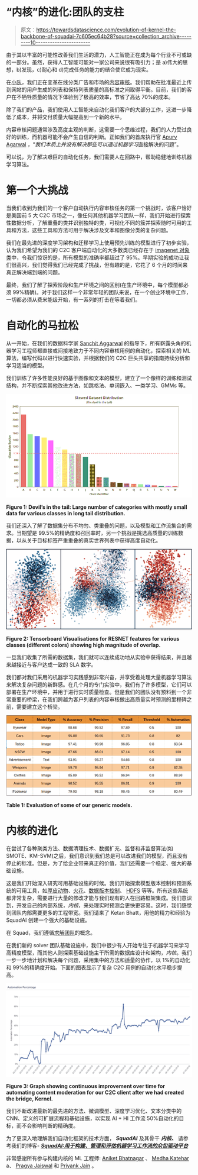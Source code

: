 # “内核”的进化:团队的支柱

> 原文：<https://towardsdatascience.com/evolution-of-kernel-the-backbone-of-squadai-7c605ec64b28?source=collection_archive---------10----------------------->

由于其以丰富的可能性改善我们生活的潜力，人工智能正在成为每个行业不可或缺的一部分。虽然，获得人工智能可能对一家公司来说很有吸引力；是 a)伟大的思想，b)发现，c)耐心和 d)完成任务的能力的结合使它成为现实。

在[小队](https://www.squadplatform.com/)，我们正在变革在线分类广告和市场的[内容审核](https://www.squadplatform.com/blog/content-moderation-humans-ai/)。我们帮助在批准最近上传到网站的用户生成的列表和保持列表质量的高标准之间取得平衡。目前，我们的客户在不牺牲质量的情况下体验到了极高的效率，节省了高达 70%的成本。

除了我们的产品，我们使用人工智能来自动化我们客户的大部分工作，这进一步降低了成本，并将交付质量大幅提高到一个新的水平。

内容审核问题通常涉及高度主观的判断，这需要一个思维过程，我们的人力受过良好的训练，而机器可能不会产生自信的判断。正如我们的首席执行官 [Apurv Agarwal](https://www.linkedin.com/in/apurvagrawal/) ，“*我们本质上并没有解决那些可以通过机器学习*直接解决的问题”。

可以说，为了解决艰巨的自动化任务，我们需要人在回路中，帮助稳健地训练机器学习算法。

# 第一个大挑战

当我们收到为我们的一个客户自动执行内容审核任务的第一个挑战时，该客户恰好是美国前 5 大 C2C 市场之一，像任何其他机器学习团队一样，我们开始进行探索性数据分析，了解重叠的类并识别独特的类，可视化不同的簇并探索随时可用的工具和方法，这些工具和方法可用于解决涉及文本和图像分类的复杂问题。

我们在最先进的深度学习架构和迁移学习上使用预先训练的模型进行了初步实验，认为我们希望为我们的 C2C 客户端自动化的大多数类已经存在于 [imagenet 对象类](https://gist.github.com/yrevar/942d3a0ac09ec9e5eb3a)中，令我们惊讶的是，所有模型的准确率都超过了 95%。早期实验的成功让我们很高兴，我们觉得我们已经完成了挑战，但有趣的是，它花了 6 个月的时间来真正解决端到端的问题。

最终，我们了解了探索阶段和生产环境之间的区别(在生产环境中，每个模型都必须 99%精确)。对于我们这样一个非常年轻的团队来说，在一个创业环境中工作，一切都必须从费米能级开始，有一系列的打击在等着我们。

# 自动化的马拉松

从一开始，在我们的数据科学家 [Sanchit Aggarwal](https://www.linkedin.com/in/sanchit-aggarwal-4b8b47b/) 的指导下，所有崭露头角的机器学习工程师都直接或间接地致力于不同内容审核用例的自动化，探索相关的 ML 算法，编写代码以进行快速实验，并根据我们的 C2C 巨头共享的指南持续分析和学习适当的模型。

我们训练了许多性能良好的基于图像和文本的模型，建立了一个像样的训练和测试结构，并不断探索其他改进方法，如跳格法、单词嵌入、一类学习、GMMs 等。

![](img/a0e20e3c8354f4bdd767b32e328c20b5.png)

**Figure 1: Devil’s in the tail: Large number of categories with mostly small data for various classes in long tail distribution.**

我们还深入了解了数据集分布不均匀、类重叠的问题，以及模型和工作流集合的需求。当期望是 99.5%的精确度和召回率时，另一个挑战是挑选高质量的训练数据，以从关于目标标签严重重叠的真实世界列表中获得高度自动化。

![](img/95b8c99d3fce9a3c1fa474e76ae818e2.png)

**Figure 2: Tensorboard Visualisations for RESNET features for various classes (different colors) showing high magnitude of overlap.**

一旦我们收集了所需的数据集，我们就可以连续成功地从实验中获得结果，并且越来越接近与客户达成一致的 SLA 数字。

我们都对我们采用的机器学习实践感到非常兴奋，并享受着处理大量机器学习算法来解决复杂问题的新鲜感。在几个月的专门实验中，我们有了许多模型，它们可以部署在生产环境中，并用于进行实时质量检查。但是我们的团队没有预料到一个非常重要的桥梁，在我们跨越为客户列表的内容审核做出高质量实时预测的里程碑之前，需要建立这个桥梁。

![](img/34e259ada0bf4015350e12cfefa14191.png)

**Table 1: Evaluation of some of our generic models.**

# 内核的进化

在尝试了各种聚类方法、数据清理技术、数据扩充、监督和非监督算法(如 SMOTE、KM-SVM)之后，我们意识到我们总是可以改进我们的模型，而且没有停止的标准。但是，为了给企业带来真正的价值，我们还需要一个稳定、强大的基础设施。

这是我们开始深入研究可用基础设施的时候。我们开始探索模型版本控制和预测系统的可用工具，如[厚皮动物](http://www.pachyderm.io/)、[火花](https://spark.apache.org/)、[数据版本控制](https://dvc.org/)、 [HDFS](https://hadoop.apache.org/) 等等。所有这些系统都非常复杂，需要进行大量的修改才能与我们现有的人在回路框架集成。我们意识到，开发自己的内部系统，*内核*，来处理实时预测会更快更容易。这时，我们感觉到团队内部需要更多的工程带宽。我们请来了 Ketan Bhatt，用他的精力和经验为 SquadAI 创建一个强大的基础设施。

在 Squad，我们遵循[求解团队](https://labs.spotify.com/2014/03/27/spotify-engineering-culture-part-1/)的概念。

在我们新的 solver 团队基础设施中，我们中很少有人开始专注于机器学习来学习高精度模型，而其他人则探索基础设施主干所需的数据库设计和架构，*内核*。我们一步一步地计划和解决每个问题，采用集中的方法和适量的协作，以 1%的自动化和 99%的精确度开始。下面的图表显示了复杂 C2C 用例的自动化水平稳步提高。

![](img/c9576d6571277a1f77f040cf38e112db.png)

**Figure 3: Graph showing continuous improvement over time for automating content moderation for our C2C client after we had created the bridge, Kernel.**

我们不断改进最新的最先进的方法、微调模型、深度学习优化、文本分类中的 CNN、定义的可扩展流程和基础设施，以实现 AI + HI 工作流 50%自动化的目标，而不会影响判断的精确度。

为了更深入地理解我们自动化框架的技术方面， ***SquadAI*** 及其骨干 ***内核、*** 请参考我们的博客- [***SquadAI:用于构建、管理和评估机器学习工作流的众包驱动平台***](/squadai-crowdsourced-driven-platform-for-building-managing-and-evaluating-machine-learning-ca5d28ac9b23)

非常感谢所有参与构建内核的 ML 工程师: [Aniket Bhatnagar](https://www.linkedin.com/in/aniket-bhatnagar-a323a7117/) 、 [Medha Katehar](https://www.linkedin.com/in/medhakatehara/) a、 [Pragya Jaiswal](https://www.linkedin.com/in/pragya-jaiswal-61016172/) 和 [Priyank Jain](https://www.linkedin.com/in/priyank-jain-a0566a113/) 。